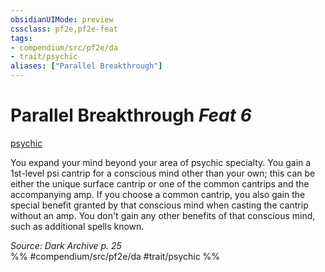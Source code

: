 ```yaml
---
obsidianUIMode: preview
cssclass: pf2e,pf2e-feat
tags:
- compendium/src/pf2e/da
- trait/psychic
aliases: ["Parallel Breakthrough"]
---
```

# Parallel Breakthrough  *Feat 6*  
[psychic](rules/traits/psychic-da.md)  


You expand your mind beyond your area of psychic specialty. You gain a 1st-level psi cantrip for a conscious mind other than your own; this can be either the unique surface cantrip or one of the common cantrips and the accompanying amp. If you choose a common cantrip, you also gain the special benefit granted by that conscious mind when casting the cantrip without an amp. You don't gain any other benefits of that conscious mind, such as additional spells known.

*Source: Dark Archive p. 25*  
%% #compendium/src/pf2e/da #trait/psychic %%